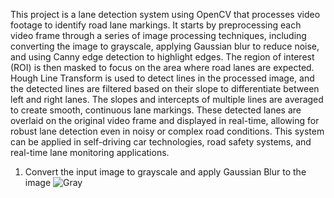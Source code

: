 This project is a lane detection system using OpenCV that processes video footage to identify road lane markings. It starts by preprocessing each video frame through a series of image processing techniques, including converting the image to grayscale, applying Gaussian blur to reduce noise, and using Canny edge detection to highlight edges. The region of interest (ROI) is then masked to focus on the area where road lanes are expected. Hough Line Transform is used to detect lines in the processed image, and the detected lines are filtered based on their slope to differentiate between left and right lanes. The slopes and intercepts of multiple lines are averaged to create smooth, continuous lane markings. These detected lanes are overlaid on the original video frame and displayed in real-time, allowing for robust lane detection even in noisy or complex road conditions. This system can be applied in self-driving car technologies, road safety systems, and real-time lane monitoring applications.
1. Convert the input image to grayscale and apply Gaussian Blur to the image
    ![Gray](https://github.com/user-attachments/assets/a58cd40b-e57d-47b8-89e9-f2dcfc83f6bc)
   
